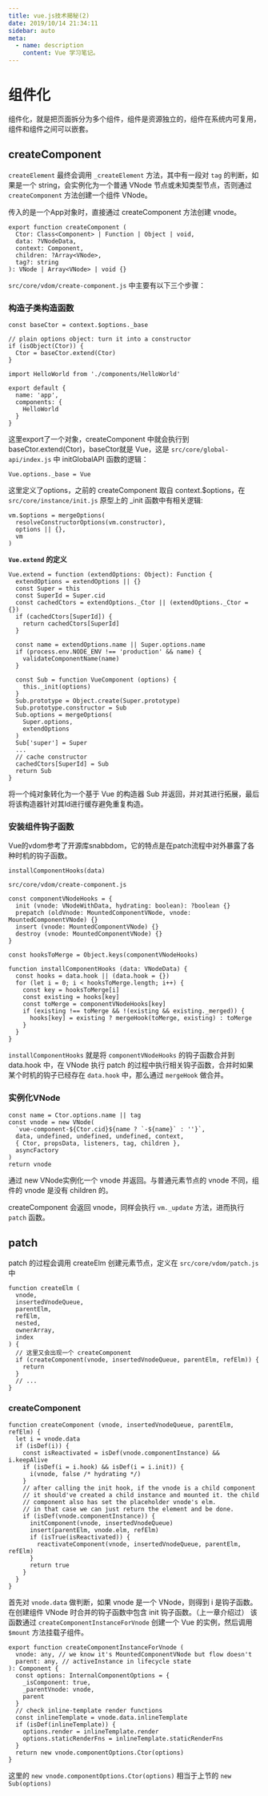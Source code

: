 ```yaml
---
title: vue.js技术揭秘(2)
date: 2019/10/14 21:34:11
sidebar: auto
meta:
  - name: description
    content: Vue 学习笔记。
---
```


# 组件化

组件化，就是把页面拆分为多个组件，组件是资源独立的，组件在系统内可复用，组件和组件之间可以嵌套。

## createComponent

`createElement` 最终会调用 `_createElement` 方法，其中有一段对 `tag` 的判断，如果是一个 string，会实例化为一个普通 VNode 节点或未知类型节点，否则通过 `createComponent` 方法创建一个组件 VNode。

传入的是一个App对象时，直接通过 createComponent 方法创建 vnode。

```
export function createComponent (
  Ctor: Class<Component> | Function | Object | void,
  data: ?VNodeData,
  context: Component,
  children: ?Array<VNode>,
  tag?: string
): VNode | Array<VNode> | void {}
```

`src/core/vdom/create-component.js` 中主要有以下三个步骤：

### 构造子类构造函数

```
const baseCtor = context.$options._base

// plain options object: turn it into a constructor
if (isObject(Ctor)) {
  Ctor = baseCtor.extend(Ctor)
}

import HelloWorld from './components/HelloWorld'

export default {
  name: 'app',
  components: {
    HelloWorld
  }
}
```

这里export了一个对象，createComponent 中就会执行到 baseCtor.extend(Ctor)，baseCtor就是 Vue，这是 `src/core/global-api/index.js` 中 initGlobalAPI 函数的逻辑：

```
Vue.options._base = Vue
```
这里定义了options，之前的 createComponent 取自 context.$options，在 `src/core/instance/init.js` 原型上的 _init 函数中有相关逻辑:


```
vm.$options = mergeOptions(
  resolveConstructorOptions(vm.constructor),
  options || {},
  vm
)
```

**`Vue.extend` 的定义**

```
Vue.extend = function (extendOptions: Object): Function {
  extendOptions = extendOptions || {}
  const Super = this
  const SuperId = Super.cid
  const cachedCtors = extendOptions._Ctor || (extendOptions._Ctor = {})
  if (cachedCtors[SuperId]) {
    return cachedCtors[SuperId]
  }

  const name = extendOptions.name || Super.options.name
  if (process.env.NODE_ENV !== 'production' && name) {
    validateComponentName(name)
  }

  const Sub = function VueComponent (options) {
    this._init(options)
  }
  Sub.prototype = Object.create(Super.prototype)
  Sub.prototype.constructor = Sub
  Sub.options = mergeOptions(
    Super.options,
    extendOptions
  )
  Sub['super'] = Super
  ...
  // cache constructor
  cachedCtors[SuperId] = Sub
  return Sub
}
```

将一个纯对象转化为一个基于 Vue 的构造器 Sub 并返回，并对其进行拓展，最后将该构造器针对其Id进行缓存避免重复构造。

### 安装组件钩子函数

Vue的vdom参考了开源库snabbdom，它的特点是在patch流程中对外暴露了各种时机的钩子函数。

```
installComponentHooks(data)
```

`src/core/vdom/create-component.js`


```
const componentVNodeHooks = {
  init (vnode: VNodeWithData, hydrating: boolean): ?boolean {}
  prepatch (oldVnode: MountedComponentVNode, vnode: MountedComponentVNode) {}
  insert (vnode: MountedComponentVNode) {}
  destroy (vnode: MountedComponentVNode) {}
}

const hooksToMerge = Object.keys(componentVNodeHooks)

function installComponentHooks (data: VNodeData) {
  const hooks = data.hook || (data.hook = {})
  for (let i = 0; i < hooksToMerge.length; i++) {
    const key = hooksToMerge[i]
    const existing = hooks[key]
    const toMerge = componentVNodeHooks[key]
    if (existing !== toMerge && !(existing && existing._merged)) {
      hooks[key] = existing ? mergeHook(toMerge, existing) : toMerge
    }
  }
}
```

`installComponentHooks` 就是将 `componentVNodeHooks` 的钩子函数合并到 data.hook 中，在 VNode 执行 patch 的过程中执行相关钩子函数，合并时如果某个时机的钩子已经存在 `data.hook` 中，那么通过 `mergeHook` 做合并。

### 实例化VNode

```
const name = Ctor.options.name || tag
const vnode = new VNode(
  `vue-component-${Ctor.cid}${name ? `-${name}` : ''}`,
  data, undefined, undefined, undefined, context,
  { Ctor, propsData, listeners, tag, children },
  asyncFactory
)
return vnode
```

通过 new VNode实例化一个 vnode 并返回。与普通元素节点的 vnode 不同，组件的 vnode 是没有 children 的。

createComponent 会返回 vnode，同样会执行 `vm._update` 方法，进而执行 `patch` 函数。

## patch

patch 的过程会调用 createElm 创建元素节点，定义在 `src/core/vdom/patch.js` 中

```
function createElm (
  vnode,
  insertedVnodeQueue,
  parentElm,
  refElm,
  nested,
  ownerArray,
  index
) {
  // 这里又会出现一个 createComponent
  if (createComponent(vnode, insertedVnodeQueue, parentElm, refElm)) {
    return
  }
  // ...
}
```

### createComponent

```
function createComponent (vnode, insertedVnodeQueue, parentElm, refElm) {
  let i = vnode.data
  if (isDef(i)) {
    const isReactivated = isDef(vnode.componentInstance) && i.keepAlive
    if (isDef(i = i.hook) && isDef(i = i.init)) {
      i(vnode, false /* hydrating */)
    }
    // after calling the init hook, if the vnode is a child component
    // it should've created a child instance and mounted it. the child
    // component also has set the placeholder vnode's elm.
    // in that case we can just return the element and be done.
    if (isDef(vnode.componentInstance)) {
      initComponent(vnode, insertedVnodeQueue)
      insert(parentElm, vnode.elm, refElm)
      if (isTrue(isReactivated)) {
        reactivateComponent(vnode, insertedVnodeQueue, parentElm, refElm)
      }
      return true
    }
  }
}
```

首先对 `vnode.data` 做判断，如果 vnode 是一个 VNode，则得到 i 是钩子函数。在创建组件 VNode 时合并的钩子函数中包含 init 钩子函数。（上一章介绍过）
该函数通过 `createComponentInstanceForVnode` 创建一个 Vue 的实例，然后调用 `$mount` 方法挂载子组件。

```
export function createComponentInstanceForVnode (
  vnode: any, // we know it's MountedComponentVNode but flow doesn't
  parent: any, // activeInstance in lifecycle state
): Component {
  const options: InternalComponentOptions = {
    _isComponent: true,
    _parentVnode: vnode,
    parent
  }
  // check inline-template render functions
  const inlineTemplate = vnode.data.inlineTemplate
  if (isDef(inlineTemplate)) {
    options.render = inlineTemplate.render
    options.staticRenderFns = inlineTemplate.staticRenderFns
  }
  return new vnode.componentOptions.Ctor(options)
}
```

这里的 `new vnode.componentOptions.Ctor(options)` 相当于上节的 `new Sub(options)`

